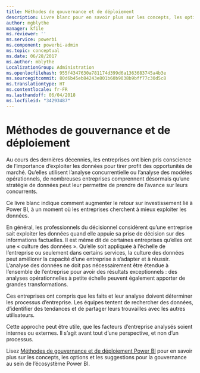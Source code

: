 ```yaml
---
title: Méthodes de gouvernance et de déploiement
description: Livre blanc pour en savoir plus sur les concepts, les options et les suggestions pour la gouvernance au sein de l’écosystème Power BI.
author: mgblythe
manager: kfile
ms.reviewer: ''
ms.service: powerbi
ms.component: powerbi-admin
ms.topic: conceptual
ms.date: 06/28/2017
ms.author: mblythe
LocalizationGroup: Administration
ms.openlocfilehash: 955f4347630a781174d399d6a1363683745a4b3e
ms.sourcegitcommit: 80d6b45eb84243e801b60b9038b9bff77c30d5c8
ms.translationtype: HT
ms.contentlocale: fr-FR
ms.lasthandoff: 06/04/2018
ms.locfileid: "34293487"
---
```

# <a name="governance-and-deployment-approaches"></a>Méthodes de gouvernance et de déploiement
Au cours des dernières décennies, les entreprises ont bien pris conscience de l’importance d’exploiter les données pour tirer profit des opportunités de marché. Qu’elles utilisent l’analyse concurrentielle ou l’analyse des modèles opérationnels, de nombreuses entreprises comprennent désormais qu’une stratégie de données peut leur permettre de prendre de l’avance sur leurs concurrents.  

Ce livre blanc indique comment augmenter le retour sur investissement lié à Power BI, à un moment où les entreprises cherchent à mieux exploiter les données.

En général, les professionnels du décisionnel considèrent qu’une entreprise sait exploiter les données quand elle appuie sa prise de décision sur des informations factuelles.  Il est même dit de certaines entreprises qu’elles ont une « culture des données ».
Qu’elle soit appliquée à l’échelle de l’entreprise ou seulement dans certains services, la culture des données peut améliorer la capacité d’une entreprise à s’adapter et à réussir.  L’analyse des données ne doit pas nécessairement être étendue à l’ensemble de l’entreprise pour avoir des résultats exceptionnels : des analyses opérationnelles à petite échelle peuvent également apporter de grandes transformations.

Ces entreprises ont compris que les faits et leur analyse doivent déterminer les processus d’entreprise. Les équipes tentent de rechercher des données, d’identifier des tendances et de partager leurs trouvailles avec les autres utilisateurs. 

Cette approche peut être utile, que les facteurs d’entreprise analysés soient internes ou externes. Il s’agit avant tout d’une perspective, et non d’un processus.

Lisez [Méthodes de gouvernance et de déploiement Power BI](http://go.microsoft.com/fwlink/?LinkId=785915&clcid=0x409) pour en savoir plus sur les concepts, les options et les suggestions pour la gouvernance au sein de l’écosystème Power BI.

